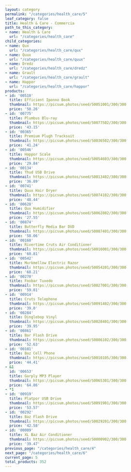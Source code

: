 ```yaml
---
layout: category
permalink: "/categories/health_care/5"
leaf_category: false
title: Health & Care - Commercia
path_to_this_category:
- name: Health & Care
  url: "/categories/health_care"
child_categories:
- name: Qux
  url: "/categories/health_care/qux"
- name: Quux
  url: "/categories/health_care/quux"
- name: Dredz
  url: "/categories/health_care/dredz"
- name: Grault
  url: "/categories/health_care/grault"
- name: Happor
  url: "/categories/health_care/happor"
products:
- id: '00510'
  title: Efficient Iponno Book
  thumbnail: https://picsum.photos/seed/S0051001/300/300
  price: '50.26'
- id: '00775'
  title: Plumbus Blu-ray
  thumbnail: https://picsum.photos/seed/S0077502/300/300
  price: '43.15'
- id: '00365'
  title: Premium Plugh Tracksuit
  thumbnail: https://picsum.photos/seed/S0036502/300/300
  price: '41.24'
- id: '00546'
  title: Happor Scale
  thumbnail: https://picsum.photos/seed/S0054603/300/300
  price: '29.84'
- id: '00134'
  title: Thud USB Drive
  thumbnail: https://picsum.photos/seed/S0013402/300/300
  price: '36.89'
- id: '00741'
  title: Quux Hair Dryer
  thumbnail: https://picsum.photos/seed/S0074102/300/300
  price: '48.44'
- id: '00628'
  title: Qux Humidifier
  thumbnail: https://picsum.photos/seed/S0062802/300/300
  price: '27.55'
- id: '00874'
  title: Butterfly Media Bar DVD
  thumbnail: https://picsum.photos/seed/S0087401/300/300
  price: '58.06'
- id: '00160'
  title: Rivertime Cruts Air Conditioner
  thumbnail: https://picsum.photos/seed/S0016001/300/300
  price: '60.81'
- id: '00542'
  title: Murkmellow Electric Razor
  thumbnail: https://picsum.photos/seed/S0054201/300/300
  price: '68.21'
- id: '00270'
  title: Foobar Tuxedo
  thumbnail: https://picsum.photos/seed/S0027001/300/300
  price: '59.81'
- id: '00914'
  title: Cruts Telephone
  thumbnail: https://picsum.photos/seed/S0091402/300/300
  price: '39.0'
- id: '00284'
  title: Dinglebop Vinyl
  thumbnail: https://picsum.photos/seed/S0028401/300/300
  price: '39.95'
- id: '00861'
  title: Bar Flash Drive
  thumbnail: https://picsum.photos/seed/S0086102/300/300
  price: '52.63'
- id: '00101'
  title: Baz Cell Phone
  thumbnail: https://picsum.photos/seed/S0010105/300/300
  price: '44.41'
- &1
  id: '00653'
  title: Garply MP3 Player
  thumbnail: https://picsum.photos/seed/S0065301/300/300
  price: '64.86'
- *1
- id: '00919'
  title: Platpor USB Drive
  thumbnail: https://picsum.photos/seed/S0091901/300/300
  price: '53.57'
- id: '00292'
  title: Baz Flash Drive
  thumbnail: https://picsum.photos/seed/S0029201/300/300
  price: '42.58'
- id: '00009'
  title: XL Baz Air Conditioner
  thumbnail: https://picsum.photos/seed/S0000902/300/300
  price: '39.47'
previous_page: "/categories/health_care/4"
next_page: "/categories/health_care/6"
current_page: 5
total_products: 352
---
```

